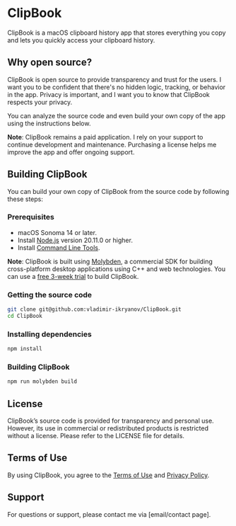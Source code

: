 # ClipBook

ClipBook is a macOS clipboard history app that stores everything you copy and lets you quickly access your clipboard history.

## Why open source?

ClipBook is open source to provide transparency and trust for the users. I want you to be confident that there's no hidden logic, tracking, or behavior in the app. Privacy is important, and I want you to know that ClipBook respects your privacy.

You can analyze the source code and even build your own copy of the app using the instructions below.

**Note**: ClipBook remains a paid application. I rely on your support to continue development and maintenance. Purchasing a license helps me improve the app and offer ongoing support.

## Building ClipBook

You can build your own copy of ClipBook from the source code by following these steps:

### Prerequisites

- macOS Sonoma 14 or later.
- Install [Node.js](https://nodejs.org/en/download) version 20.11.0 or higher.
- Install [Command Line Tools](http://osxdaily.com/2014/02/12/install-command-line-tools-mac-os-x/).

**Note**: ClipBook is built using [Molybden](https://teamdev.com/molybden/docs/quick-start/), a commercial SDK for building cross-platform desktop applications using C++ and web technologies. You can use a [free 3-week trial](https://teamdev.com/molybden/#pricing) to build ClipBook.

### Getting the source code

```sh
git clone git@github.com:vladimir-ikryanov/ClipBook.git
cd ClipBook
```

### Installing dependencies

```sh
npm install
```

### Building ClipBook

```sh
npm run molybden build
```

## License

ClipBook’s source code is provided for transparency and personal use. However, its use in commercial or redistributed products is restricted without a license. Please refer to the LICENSE file for details.

## Terms of Use

By using ClipBook, you agree to the [Terms of Use](https://clipbook.app/terms/) and [Privacy Policy](https://clipbook.app/privacy/).

## Support

For questions or support, please contact me via [email/contact page].
